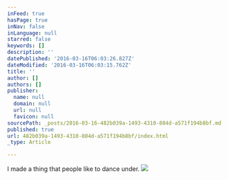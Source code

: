 ```yaml
---
inFeed: true
hasPage: true
inNav: false
inLanguage: null
starred: false
keywords: []
description: ''
datePublished: '2016-03-16T06:03:26.827Z'
dateModified: '2016-03-16T06:03:15.762Z'
title: ''
author: []
authors: []
publisher:
  name: null
  domain: null
  url: null
  favicon: null
sourcePath: _posts/2016-03-16-482b039a-1493-4310-804d-a571f194b8bf.md
published: true
url: 482b039a-1493-4310-804d-a571f194b8bf/index.html
_type: Article

---
```

I made a thing that people like to dance under. ![](https://the-grid-user-content.s3-us-west-2.amazonaws.com/153c34e8-84f2-4a86-a782-331eb8bc6344.jpg)